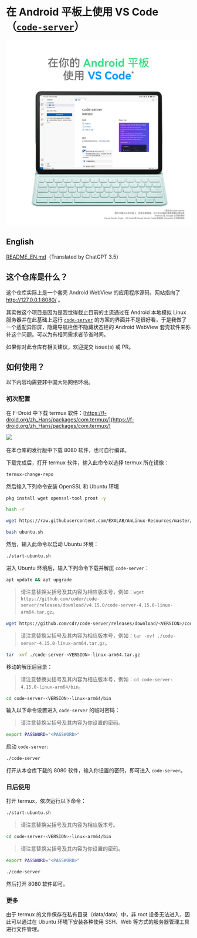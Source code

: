 # 在 Android 平板上使用 VS Code（[`code-server`](https://coder.com/docs/code-server/)）

![](/ReadmeImageZhCN.png)

## English

[README_EN.md](/README_EN.md)（Translated by ChatGPT 3.5）

## 这个仓库是什么？

这个仓库实际上是一个套壳 Android WebView 的应用程序源码，网站指向了 http://127.0.0.1:8080/ 。

其实做这个项目是因为是我觉得截止目前的主流通过在 Android 本地模拟 Linux 服务器并在此基础上运行 [`code-server`](https://coder.com/docs/code-server/) 的方案的界面并不是很好看，于是我做了一个适配异形屏，隐藏导航栏但不隐藏状态栏的 Android WebView 套壳软件来弥补这个问题。可以为有相同需求者节省时间。

如果你对此仓库有相关建议，欢迎提交 issue(s) 或 PR。

## 如何使用？

以下内容均需要非中国大陆网络环境。

### 初次配置

在 F-Droid 中下载 termux 软件：[https://f-droid.org/zh_Hans/packages/com.termux/](https://f-droid.org/zh_Hans/packages/com.termux/)

[![](https://gitlab.com/fdroid/artwork/-/raw/master/badge/get-it-on-zh-hans.png)](https://f-droid.org/zh_Hans/packages/com.termux/)

在本仓库的发行版中下载 8080 软件，也可自行编译。

下载完成后，打开 termux 软件，输入此命令以选择 termux 所在镜像：

```bash
termux-change-repo
```

然后输入下列命令安装 OpenSSL 和 Ubuntu 环境

```bash
pkg install wget openssl-tool proot -y
```

```bash
hash -r
```

```bash
wget https://raw.githubusercontent.com/EXALAB/AnLinux-Resources/master/Scripts/Installer/Ubuntu/ubuntu.sh
```

```bash
bash ubuntu.sh
```

然后，输入此命令以启动 Ubuntu 环境：

```bash
./start-ubuntu.sh
```

进入 Ubuntu 环境后，输入下列命令下载并解压 `code-server`：

```bash
apt update && apt upgrade
```

> 请注意替换尖括号及其内容为相应版本号，例如：`wget https://github.com/coder/code-server/releases/download/v4.15.0/code-server-4.15.0-linux-arm64.tar.gz`。

```bash
wget https://github.com/cdr/code-server/releases/download/<VERSION>/code-server-<VERSION>-linux-arm64.tar.gz
```

> 请注意替换尖括号及其内容为相应版本号，例如：`tar -xvf ./code-server-4.15.0-linux-arm64.tar.gz`。

```bash
tar -xvf ./code-server-<VERSION>-linux-arm64.tar.gz
```

移动的解压后目录：

> 请注意替换尖括号及其内容为相应版本号，例如：`cd code-server-4.15.0-linux-arm64/bin`。

```bash
cd code-server-<VERSION>-linux-arm64/bin
```

输入以下命令设置进入 `code-server` 的临时密码：

> 请注意替换尖括号及其内容为你设置的密码。

```bash
export PASSWORD="<PASSWORD>"
```

启动 `code-server`:

```bash
./code-server
```

打开从本仓库下载的 8080 软件，输入你设置的密码，即可进入 `code-server`。

### 日后使用

打开 termux，依次运行以下命令：

```bash
./start-ubuntu.sh
```

> 请注意替换尖括号及其内容为相应版本号。

```bash
cd code-server-<VERSION>-linux-arm64/bin
```

> 请注意替换尖括号及其内容为你设置的密码。

```bash
export PASSWORD="<PASSWORD>"
```

```bash
./code-server
```

然后打开 8080 软件即可。

### 更多

由于 termux 的文件保存在私有目录（data/data）中，非 root 设备无法进入，因此可以通过在 Ubuntu 环境下安装各种使用 SSH、Web 等方式的服务器管理工具进行文件管理。
